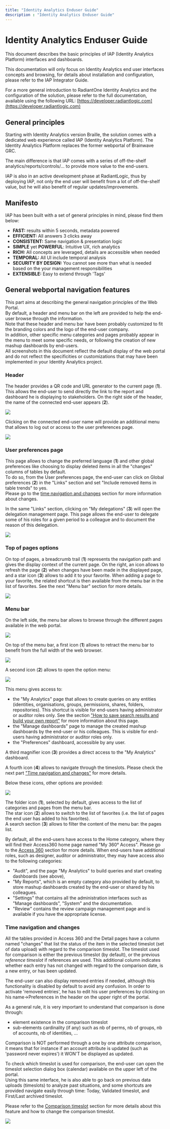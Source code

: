 ```yaml
---
title: "Identity Analytics Enduser Guide"
description : "Identity Analytics Enduser Guide"
---
```


# Identity Analytics Enduser Guide

This document describes the basic principles of IAP (Identity Analytics Platform) interfaces and dashboards.

This documentation will only focus on Identity Analytics end user interfaces concepts and browsing, for details about installation and configuration, please refer to the IAP Integrator Guide.

For a more general introduction to RadiantOne Identity Analytics and the configuration of the solution, please refer to the full documentation, available using the following URL:
[https://developer.radiantlogic.com](https://developer.radiantlogic.com)

## General principles

Starting with Identity Analytics version Braille, the solution comes with a dedicated web experience called IAP (Identity Analytics Platform). The Identity Analytics Platform replaces the former webportal of Brainwave GRC. 

The main difference is that IAP comes with a series of off-the-shelf analytics/reports/controls/... to provide more value to the end-users.

IAP is also in an active development phase at RadiantLogic, thus by deploying IAP, not only the end user will benefit from a lot of off-the-shelf value, but he will also benefit of regular updates/improvements.

## Manifesto

IAP has been built with a set of general principles in mind, please find them below:

- **FAST:** results within 5 seconds, metadata powered
- **EFFICIENT:** All answers 3 clicks away
- **CONSISTENT:** Same navigation & presentation logic
- **SIMPLE** yet **POWERFUL**: Intuitive UX, rich analytics
- **RICH:** All concepts are leveraged, details are accessible when needed
- **TEMPORAL:** All UI include temporal analysis
- **SECURITY BY DESIGN:** You cannot see more than what is needed based on the your management responsibilities
- **EXTENSIBLE:** Easy to extend through 'Tags'

## General webportal navigation features  

This part aims at describing the general navigation principles of the Web Portal.  
By default, a header and menu bar on the left are provided to help the end-user browse through the information.  
Note that these header and menu bar have been probably customized to fit the branding colors and the logo of the end-user company.  
In addition, other specific menu categories and pages probably appear in the menu to meet some specific needs, or following the creation of new mashup dashboards by end-users.  
All screenshots in this document reflect the default display of the web portal and do not reflect the specificities or customizations that may have been implemented in your Identity Analytics project.  

### Header  

The header provides a QR code and URL generator to the current page (**1**). This allows the end-user to send directly the link to the report and dashboard he is displaying to stakeholders.
On the right side of the header, the name of the connected end-user appears (**2**).  

![](./media/image-68-HeaderQR.png)

Clicking on the connected end-user name will provide an additional menu that allows to log out or access to the user preferences page.

![](./media/image-69-HeaderPreferences.png)

### User preferences page

This page allows to change the preferred language (**1**) and other global preferences like choosing to display deleted items in all the "changes" columns of tables by default.  
To do so, from the User preferences page, the end-user can click on Global preferences (**2**) in the "Links" section and set "Include removed items in table trends" to yes.  
Please go to the [time navigation and changes](#time-navigation-and-changes) section for more information about changes.

In the same "Links" section, clicking on "My delegations" (**3**) will open the delegation management page. This page allows the end-user to delegate some of his roles for a given period to a colleague and to document the reason of this delegation.

![](./media/image-70-PreferencesPage.png)

### Top of pages options

On top of pages, a breadcrumb trail (**1**) represents the navigation path and gives the display context of the current page. On the right, an icon allows to refresh the page (**2**) when changes have been made in the displayed page, and a star icon (**3**) allows to add it to your favorite. When adding a page to your favorite, the related shortcut is then available from the menu bar in the list of favorites. See the next "Menu bar" section for more details.

![](./media/image-71-TopOfPages.png)

### Menu bar  

On the left side, the menu bar allows to browse through the different pages available in the web portal.

![](./media/image-72-MenuBar.png)

On top of the menu bar, a first icon (**1**) allows to retract the menu bar to benefit from the full width of the web browser.  

![](./media/image-73-TopOfMenuBar.png) 

A second icon (**2**) allows to open the option menu:  

![](./media/image-74-TopOfMenuBarOptions.png)  

This menu gives access to:  

- the "My Analytics" page that allows to create queries on any entities (identities, organisations, groups, permissions, shares, folders, repositories). This shortcut is visible for end-users having administrator or auditor roles only. See the section ["How to save search results and build your own report"](./04-search-pages#how-to-save-search-results-and-build-your-own-report) for more information about this page.
- the "Manage dashboards" page to manage the created mashup dashboards by the end-user or his colleagues. This is visible for end-users having administrator or auditor roles only.
- the "Preferences" dashboard, accessible by any user.

A third magnifier icon (**3**) provides a direct access to the "My Analytics" dashboard.  

A fourth icon (**4**) allows to navigate through the timeslots. Please check the next part ["Time navigation and changes"](#time-navigation-and-changes) for more details.  

Below these icons, other options are provided:

![](./media/image-75-TopOfMenuBarIcons.png) 

The folder icon (**1**), selected by default, gives access to the list of categories and pages from the menu bar.  
The star icon (**2**) allows to switch to the list of favorites (i.e. the list of pages the end user has added to his favorites).  
A search section (**3**) allows to filter the content of the menu bar: the pages list.

By default, all the end-users have access to the Home category, where they will find their Access360 home page named "My 360° Access". Please go to the [Access 360](./02-access360#access-360) section for more details.
When end-users have additional roles, such as designer, auditor or administrator, they may have access also to the following categories:  

- "Audit", and the page "My Analytics" to build queries and start creating dashboards (see above),
- "My Reports", which is an empty category also provided by default, to store mashup dashboards created by the end-user or shared by his colleagues.
- "Settings" that contains all the administration interfaces such as "Manage dashboards", "System" and the documentation.
- "Review" contains the review campaign management page and is available if you have the appropriate license.

### Time navigation and changes

All the tables provided in Access 360 and the Detail pages have a column named "changes" that list the status of the item in the selected timeslot (set of data upload) with regard to the comparison timeslot. The timeslot used for comparison is either the previous timeslot (by default), or the previous *reference timeslot* if references are used. This additional column indicates whether each entry has not changed with regard to the comparison date, is a new entry, or has been updated.  

The end-user can also display removed entries if needed, although this functionality is disabled by default to avoid any confusion. In order to activate 'removed entries', he has to edit his user preferences by clicking on his name->Preferences in the header on the upper right of the portal.  

As a general rule, it is very important to understand that comparison is done through:  

- element existence in the comparison timeslot
- sub-elements cardinality (if any) such as nb of perms, nb of groups, nb of accounts, nb of identities, ...

Comparison is NOT performed through a one by one attribute comparison, it means that for instance if an account attribute is updated (such as 'password never expires') it WON'T be displayed as updated.  

To check which timeslot is used for comparison, the end-user can open the timeslot selection dialog box (calendar) available on the upper left of the portal.  
Using this same interface, he is also able to go back on previous data uploads (timeslots) to analyze past situations, and some shortcuts are provided navigate easily through time: Today, Validated timeslot, and First/Last archived timeslot.  

Please refer to the [Comparison timeslot](./07-customization#how-to-configure-the-comparison-timeslot) section for more details about this feature and how to change the comparison timeslot.  

![](./media/image-10-time_navigation.png)
